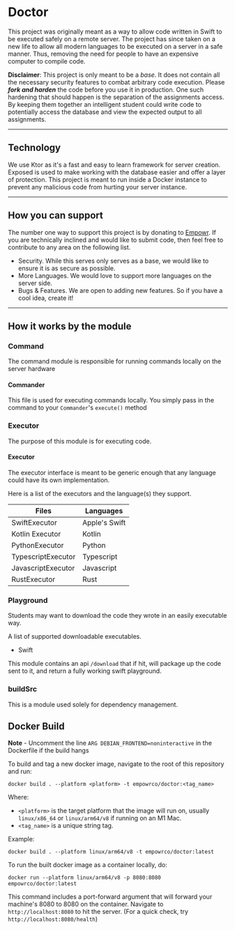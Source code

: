 # Doctor

This project was originally meant as a way to allow code written in Swift to be executed safely on a remote server. The
project has since taken on a new life to allow all modern languages to be executed on a server in a safe manner. Thus,
removing the need for people to have an expensive computer to compile code.

**Disclaimer**: This project is only meant to be a _base_. It does not contain all the necessary security features to
combat arbitrary code execution. Please **_fork and harden_** the code before you use it in production. One such hardening that should happen is the 
separation of the assignments access. By keeping them together an intelligent student could write code to potentially access the
database and view the expected output to all assignments.
___

## Technology

We use Ktor as it's a fast and easy to learn framework for server creation. Exposed is used to make working with the
database easier and offer a layer of protection. This project is meant to run inside
a Docker instance to prevent any malicious code from hurting your server instance.
___

## How you can support

The number one way to support this project is by donating to [Empowr](https://empowrco.org). If you are technically
inclined
and would like to submit code, then feel free to contribute to any area on the following list.

- Security. While this serves only serves as a base, we would like to ensure it is as secure as possible.
- More Languages. We would love to support more languages on the server side.
- Bugs & Features. We are open to adding new features. So if you have a cool idea, create it!

___

## How it works by the module

### Command

The command module is responsible for running commands locally on the server hardware

#### Commander

This file is used for executing commands locally. You simply pass in the command
to your `Commander`'s `execute()` method

### Executor
The purpose of this module is for executing code.

#### Executor

The executor interface is meant to be generic enough that any language could have its own implementation.

Here is a list of the executors and the language(s) they support.

| Files              | Languages     |
|--------------------|---------------|
| SwiftExecutor      | Apple's Swift |
| Kotlin Executor    | Kotlin        |
| PythonExecutor     | Python        |
| TypescriptExecutor | Typescript    |
| JavascriptExecutor | Javascript    |
| RustExecutor       | Rust          |


### Playground

Students may want to download the code they wrote in an easily executable way.

A list of supported downloadable executables.

- Swift

This module contains an api `/download` that if hit, will package up the code sent to it, and return a fully working swift playground.

### buildSrc
This is a module used solely for dependency management.

## Docker Build

**Note** - Uncomment the line `ARG DEBIAN_FRONTEND=noninteractive` in the Dockerfile if the build hangs

To build and tag a new docker image, navigate to the root of this repository and run:
```console
docker build . --platform <platform> -t empowrco/doctor:<tag_name>
```
Where:

- `<platform>` is the target platform that the image will run on, usually `linux/x86_64` or `linux/arm64/v8` if running
  on
  an M1 Mac.
- `<tag_name>` is a unique string tag.

Example:
```console
docker build . --platform linux/arm64/v8 -t empowrco/doctor:latest
```

To run the built docker image as a container locally, do:
```console
docker run --platform linux/arm64/v8 -p 8080:8080 empowrco/doctor:latest
```

This command includes a port-forward argument that will forward your machine's 8080 to 8080 on the container.
Navigate to `http://localhost:8080` to hit the server. (For a quick check, try `http://localhost:8080/health`)
